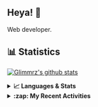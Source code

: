 ## Heya! 👋

Web developer.

## 📊 Statistics

[![Glimmrz's github stats](https://github-readme-stats.vercel.app/api?username=glimmrz&theme=dark&count_private=true)](https://github.com/anuraghazra/github-readme-stats)

<details>
  <summary><strong>📈 Languages & Stats</strong></summary>
  <img src="https://github-readme-stats.vercel.app/api?username=bunningss&show_icons=true&theme=dark&hide_border=true"
       alt="Tayef's GitHub stats" />
  <img src="https://github-readme-stats.vercel.app/api/top-langs/?username=bunningss&show_icons=true&theme=dark&hide_border=true&layout=compact&langs_count=10"
       alt="Tayef's Top GitHub Languages" />
</details>

<details>
<summary><strong> :zap: My Recent Activities </strong></summary>

<!-- ACTIVITY-LIST:START -->
- [glimmrz pushed to zeris in glimmrz/zeris](https://github.com/glimmrz/zeris/compare/364ecd9117...0c4051bf82)
- [glimmrz pushed to zeris in glimmrz/zeris](https://github.com/glimmrz/ueni_clone/compare/eb2fb68799...364ecd9117)
- [glimmrz pushed to zeris in glimmrz/zeris](https://github.com/glimmrz/ueni_clone/compare/75e5f63e84...eb2fb68799)
- [glimmrz pushed to zeris in glimmrz/zeris](https://github.com/glimmrz/ueni_clone/compare/301a658d9e...75e5f63e84)
- [glimmrz created a branch zeris in glimmrz/zeris](https://github.com/glimmrz/ueni_clone/compare/zeris)
<!-- ACTIVITY-LIST:END -->

</details>
